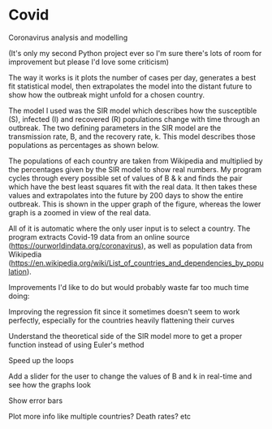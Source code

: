 # Covid
Coronavirus analysis and modelling

(It's only my second Python project ever so I'm sure there's lots of room for improvement but please I'd love some criticism)

The way it works is it plots the number of cases per day, generates a best fit statistical model, then extrapolates the model into the distant future to show how the outbreak might unfold for a chosen country.

The model I used was the SIR model which describes how the susceptible (S), infected (I) and recovered (R) populations change with time through an outbreak. The two defining parameters in the SIR model are the transmission rate, B, and the recovery rate, k. This model describes those populations as percentages as shown below.

The populations of each country are taken from Wikipedia and multiplied by the percentages given by the SIR model to show real numbers. My program cycles through every possible set of values of B & k and finds the pair which have the best least squares fit with the real data. It then takes these values and extrapolates into the future by 200 days to show the entire outbreak. This is shown in the upper graph of the figure, whereas the lower graph is a zoomed in view of the real data.

All of it is automatic where the only user input is to select a country. The program extracts Covid-19 data from an online source (https://ourworldindata.org/coronavirus), as well as population data from Wikipedia (https://en.wikipedia.org/wiki/List_of_countries_and_dependencies_by_population).


Improvements I'd like to do but would probably waste far too much time doing:

Improving the regression fit since it sometimes doesn't seem to work perfectly, especially for the countries heavily flattening their curves

Understand the theoretical side of the SIR model more to get a proper function instead of using Euler's method

Speed up the loops

Add a slider for the user to change the values of B and k in real-time and see how the graphs look

Show error bars

Plot more info like multiple countries? Death rates? etc
